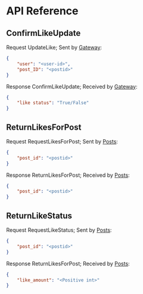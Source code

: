 # API Reference
## ConfirmLikeUpdate
Request UpdateLike; Sent by [Gateway](../../../../Gateway):
```json
{
    "user": "<user-id>",
    "post_ID": "<postid>"
}
```
Response ConfirmLikeUpdate; Received by [Gateway](../../../../Gateway):
```json
{
    "like status": "True/False"
}
```

## ReturnLikesForPost
Request RequestLikesForPost; Sent by [Posts](../../../../Posts):
```json
{
    "post_id": "<postid>"
}
```
Response ReturnLikesForPost; Received by [Posts](../../../../Posts):
```json
{
    "post_id": "<postid>"
}
```
## ReturnLikeStatus
Request RequestLikeStatus; Sent by [Posts](../../../../Posts):
```json
{
    "post_id": "<postid>"
}
```
Response ReturnLikesForPost; Received by [Posts](../../../../Posts):
```json
{
    "like_amount": "<Positive int>"
}
```
